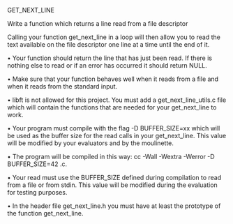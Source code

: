 GET_NEXT_LINE

Write a function which returns a line read from a
file descriptor

Calling your function get_next_line in a loop will then allow you to read the text
available on the file descriptor one line at a time until the end of it.

• Your function should return the line that has just been read. If there is nothing
else to read or if an error has occurred it should return NULL.

• Make sure that your function behaves well when it reads from a file and when it
reads from the standard input.

• libft is not allowed for this project. You must add a get_next_line_utils.c file
which will contain the functions that are needed for your get_next_line to work.

• Your program must compile with the flag -D BUFFER_SIZE=xx which will be used
as the buffer size for the read calls in your get_next_line. This value will be
modified by your evaluators and by the moulinette.

• The program will be compiled in this way:
cc -Wall -Wextra -Werror -D BUFFER_SIZE=42 <files>.c.
  
• Your read must use the BUFFER_SIZE defined during compilation to read from
a file or from stdin. This value will be modified during the evaluation for testing
purposes.
  
• In the header file get_next_line.h you must have at least the prototype of the
function get_next_line.
